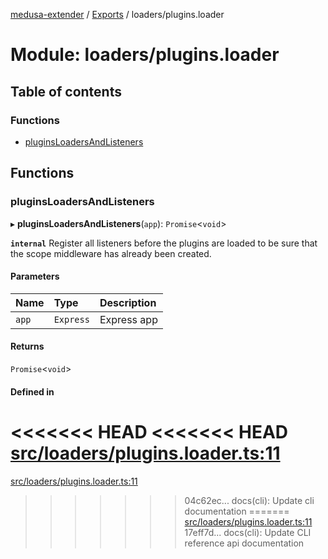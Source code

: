 [medusa-extender](../README.md) / [Exports](../modules.md) / loaders/plugins.loader

# Module: loaders/plugins.loader

## Table of contents

### Functions

- [pluginsLoadersAndListeners](loaders_plugins_loader.md#pluginsloadersandlisteners)

## Functions

### pluginsLoadersAndListeners

▸ **pluginsLoadersAndListeners**(`app`): `Promise`<`void`\>

**`internal`**
Register all listeners before the plugins are loaded to be sure that the scope middleware has already been created.

#### Parameters

| Name | Type | Description |
| :------ | :------ | :------ |
| `app` | `Express` | Express app |

#### Returns

`Promise`<`void`\>

#### Defined in

<<<<<<< HEAD
<<<<<<< HEAD
[src/loaders/plugins.loader.ts:11](https://github.com/adrien2p/medusa-extender/blob/8d611e7/src/loaders/plugins.loader.ts#L11)
=======
[src/loaders/plugins.loader.ts:11](https://github.com/adrien2p/medusa-extender/blob/b9aa690/src/loaders/plugins.loader.ts#L11)
>>>>>>> 04c62ec... docs(cli): Update cli documentation
=======
[src/loaders/plugins.loader.ts:11](https://github.com/adrien2p/medusa-extender/blob/d7ce7dc/src/loaders/plugins.loader.ts#L11)
>>>>>>> 17eff7d... docs(cli): Update CLI reference api documentation
